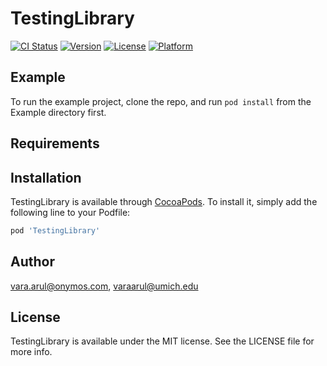 # TestingLibrary

[![CI Status](https://img.shields.io/travis/vara.arul@onymos.com/TestingLibrary.svg?style=flat)](https://travis-ci.org/vara.arul@onymos.com/TestingLibrary)
[![Version](https://img.shields.io/cocoapods/v/TestingLibrary.svg?style=flat)](https://cocoapods.org/pods/TestingLibrary)
[![License](https://img.shields.io/cocoapods/l/TestingLibrary.svg?style=flat)](https://cocoapods.org/pods/TestingLibrary)
[![Platform](https://img.shields.io/cocoapods/p/TestingLibrary.svg?style=flat)](https://cocoapods.org/pods/TestingLibrary)

## Example

To run the example project, clone the repo, and run `pod install` from the Example directory first.

## Requirements

## Installation

TestingLibrary is available through [CocoaPods](https://cocoapods.org). To install
it, simply add the following line to your Podfile:

```ruby
pod 'TestingLibrary'
```

## Author

vara.arul@onymos.com, varaarul@umich.edu

## License

TestingLibrary is available under the MIT license. See the LICENSE file for more info.
